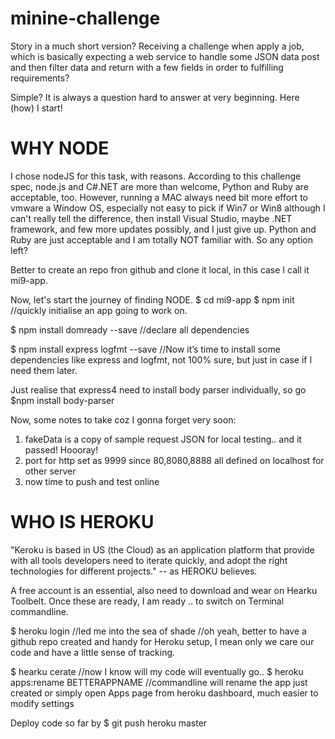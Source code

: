 minine-challenge
================

Story in a much short version?
Receiving a challenge when apply a job, which is basically expecting a web service to handle some JSON data post and then filter data and return with a few fields in order to fulfilling requirements?

Simple? It is always a question hard to answer at very beginning. Here (how) I start!


WHY NODE
========
I chose nodeJS for this task, with reasons. According to this challenge spec, node.js and C#.NET are more than welcome, Python and Ruby are acceptable, too. However, running a MAC always need bit more effort to vmware a Window OS, especially not easy to pick if Win7 or Win8 although I can't really tell the difference, then install Visual Studio, maybe .NET framework, and few more updates possibly, and I just give up. Python and Ruby are just acceptable and I am totally NOT familiar with. So any option left?

Better to create an repo fron github and clone it local, in this case I call it mi9-app.

Now, let's start the journey of finding NODE.
$ cd mi9-app
$ npm init
//quickly initialise an app going to work on.

$ npm install domready --save
//declare all dependencies

$ npm install express logfmt --save
//Now it’s time to install some dependencies like express and logfmt, not 100% sure, but just in case if I need them later.

Just realise that express4 need to install body parser individually, so go
$npm install body-parser

Now, some notes to take coz I gonna forget very soon:
1. fakeData is a copy of sample request JSON for local testing.. and it passed! Hoooray!
2. port for http set as 9999 since 80,8080,8888 all defined on localhost for other server
3. now time to push and test online 



WHO IS HEROKU
=============
"Keroku is based in US (the Cloud) as an application platform that provide with all tools developers need to iterate quickly, and adopt the right technologies for different projects." -- as HEROKU believes.

A free account is an essential, also need to download and wear on Hearku Toolbelt. Once these are ready, I am ready .. to switch on Terminal commandline.

$ heroku login
//led me into the sea of shade
//oh yeah, better to have a github repo created and handy for Heroku setup, I mean only we care our code and have a little sense of tracking.

$ hearku cerate
//now I know will my code will eventually go..
$ heroku apps:rename BETTERAPPNAME
//commandline will rename the app just created or simply open Apps page from heroku dashboard, much easier to modify settings

Deploy code so far by 
$ git push heroku master

